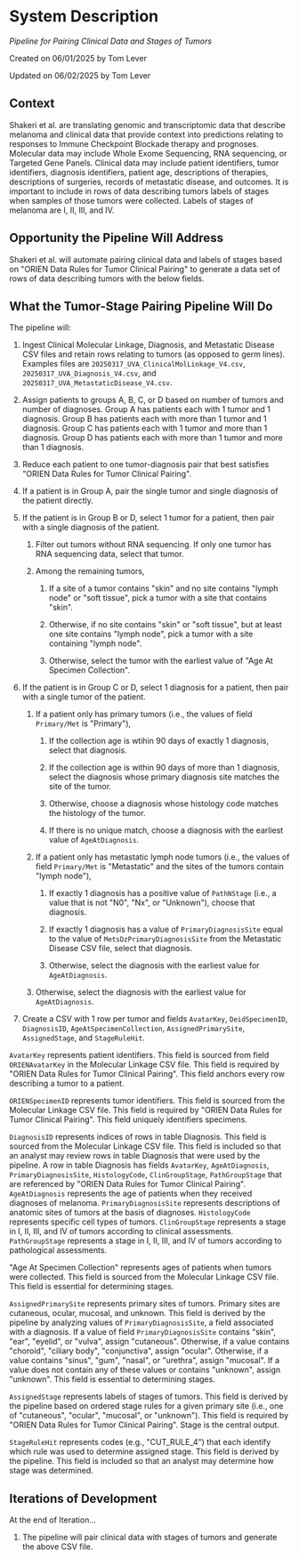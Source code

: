 # System Description

*Pipeline for Pairing Clinical Data and Stages of Tumors*

Created on 06/01/2025 by Tom Lever

Updated on 06/02/2025 by Tom Lever


## Context

Shakeri et al. are translating genomic and transcriptomic data that describe melanoma and clinical data that provide context into predictions relating to responses to Immune Checkpoint Blockade therapy and prognoses. Molecular data may include Whole Exome Sequencing, RNA sequencing, or Targeted Gene Panels. Clinical data may include patient identifiers, tumor identifiers, diagnosis identifiers, patient age, descriptions of therapies, descriptions of surgeries, records of metastatic disease, and outcomes. It is important to include in rows of data describing tumors labels of stages when samples of those tumors were collected. Labels of stages of melanoma are I, II, III, and IV.


## Opportunity the Pipeline Will Address

Shakeri et al. will automate pairing clinical data and labels of stages based on "ORIEN Data Rules for Tumor Clinical Pairing" to generate a data set of rows of data describing tumors with the below fields.


## What the Tumor-Stage Pairing Pipeline Will Do

The pipeline will:

1. Ingest Clinical Molecular Linkage, Diagnosis, and Metastatic Disease CSV files and retain rows relating to tumors (as opposed to germ lines). Examples files are `20250317_UVA_ClinicalMolLinkage_V4.csv`, `20250317_UVA_Diagnosis_V4.csv`, and `20250317_UVA_MetastaticDisease_V4.csv`.

2. Assign patients to groups A, B, C, or D based on number of tumors and number of diagnoses. Group A has patients each with 1 tumor and 1 diagnosis. Group B has patients each with more than 1 tumor and 1 diagnosis. Group C has patients each with 1 tumor and more than 1 diagnosis. Group D has patients each with more than 1 tumor and more than 1 diagnosis.

3. Reduce each patient to one tumor-diagnosis pair that best satisfies "ORIEN Data Rules for Tumor Clinical Pairing".

4. If a patient is in Group A, pair the single tumor and single diagnosis of the patient directly.

5. If the patient is in Group B or D, select 1 tumor for a patient, then pair with a single diagnosis of the patient.

    1. Filter out tumors without RNA sequencing. If only one tumor has RNA sequencing data, select that tumor.
    
    2. Among the remaining tumors,
    
        1. If a site of a tumor contains "skin" and no site contains "lymph node" or "soft tissue", pick a tumor with a site that contains "skin".
        
        2. Otherwise, if no site contains "skin" or "soft tissue", but at least one site contains "lymph node", pick a tumor with a site containing "lymph node".
        
        3. Otherwise, select the tumor with the earliest value of "Age At Specimen Collection".

6. If the patient is in Group C or D, select 1 diagnosis for a patient, then pair with a single tumor of the patient.

    1. If a patient only has primary tumors (i.e., the values of field `Primary/Met` is "Primary"),
    
        1. If the collection age is wtihin 90 days of exactly 1 diagnosis, select that diagnosis.
       
        2. If the collection age is within 90 days of more than 1 diagnosis, select the diagnosis whose primary diagnosis site matches the site of the tumor.
        
        3. Otherwise, choose a diagnosis whose histology code matches the histology of the tumor.

        4. If there is no unique match, choose a diagnosis with the earliest value of `AgeAtDiagnosis`.

    2. If a patient only has metastatic lymph node tumors (i.e., the values of field `Primary/Met` is "Metastatic" and the sites of the tumors contain "lymph node"),

        1. If exactly 1 diagnosis has a positive value of `PathNStage` (i.e., a value that is not "N0", "Nx", or "Unknown"), choose that diagnosis.

        2. If exactly 1 diagnosis has a value of `PrimaryDiagnosisSite` equal to the value of `MetsDzPrimaryDiagnosisSite` from the Metastatic Disease CSV file, select that diagnosis.

        3. Otherwise, select the diagnosis with the earliest value for `AgeAtDiagnosis`.
    
    3. Otherwise, select the diagnosis with the earliest value for `AgeAtDiagnosis`.

7. Create a CSV with 1 row per tumor and fields `AvatarKey`, `DeidSpecimenID`, `DiagnosisID`, `AgeAtSpecimenCollection`, `AssignedPrimarySite`, `AssignedStage`, and `StageRuleHit`.

`AvatarKey` represents patient identifiers. This field is sourced from field `ORIENAvatarKey` in the Molecular Linkage CSV file. This field is required by "ORIEN Data Rules for Tumor Clinical Pairing". This field anchors every row describing a tumor to a patient.

`ORIENSpecimenID` represents tumor identifiers. This field is sourced from the Molecular Linkage CSV file. This field is required by "ORIEN Data Rules for Tumor Clinical Pairing". This field uniquely identifiers specimens.

`DiagnosisID` represents indices of rows in table Diagnosis. This field is sourced from the Molecular Linkage CSV file. This field is included so that an analyst may review rows in table Diagnosis that were used by the pipeline. A row in table Diagnosis has fields `AvatarKey`, `AgeAtDiagnosis`, `PrimaryDiagnosisSite`, `HistologyCode`, `ClinGroupStage`, `PathGroupStage` that are referenced by "ORIEN Data Rules for Tumor Clinical Pairing". `AgeAtDiagnosis` represents the age of patients when they received diagnoses of melanoma. `PrimaryDiagnosisSite` represents descriptions of anatomic sites of tumors at the basis of diagnoses. `HistologyCode` represents specific cell types of tumors. `ClinGroupStage` represents a stage in I, II, III, and IV of tumors according to clinical assessments. `PathGroupStage` represents a stage in I, II, III, and IV of tumors according to pathological assessments.

"Age At Specimen Collection" represents ages of patients when tumors were collected. This field is sourced from the Molecular Linkage CSV file. This field is essential for determining stages.

`AssignedPrimarySite` represents primary sites of tumors. Primary sites are cutaneous, ocular, mucosal, and unknown. This field is derived by the pipeline by analyzing values of `PrimaryDiagnosisSite`, a field associated with a diagnosis. If a value of field `PrimaryDiagnosisSite` contains "skin", "ear", "eyelid", or "vulva", assign "cutaneous". Otherwise, if a value contains "choroid", "ciliary body", "conjunctiva", assign "ocular". Otherwise, if a value contains "sinus", "gum", "nasal", or "urethra", assign "mucosal". If a value does not contain any of these values or contains "unknown", assign "unknown". This field is essential to determining stages.

`AssignedStage` represents labels of stages of tumors. This field is derived by the pipeline based on ordered stage rules for a given primary site (i.e., one of "cutaneous", "ocular", "mucosal", or "unknown"). This field is required by "ORIEN Data Rules for Tumor Clinical Pairing". Stage is the central output.

`StageRuleHit` represents codes (e.g., "CUT_RULE_4") that each identify which rule was used to determine assigned stage. This field is derived by the pipeline. This field is included so that an analyst may determine how stage was determined.


## Iterations of Development

At the end of Iteration...

1.	The pipeline will pair clinical data with stages of tumors and generate the above CSV file.